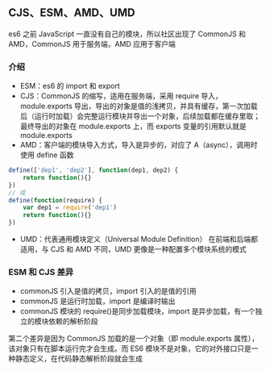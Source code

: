 ## CJS、ESM、AMD、UMD

es6 之前 JavaScript 一直没有自己的模块，所以社区出现了 CommonJS 和 AMD，CommonJS 用于服务端，AMD 应用于客户端

### 介绍

- ESM：es6 的 import 和 export
- CJS：CommonJS 的缩写，适用在服务端，采用 require 导入，module.exports 导出，导出的对象是值的浅拷贝，并具有缓存，第一次加载后（运行时加载）会完整运行模块并导出一个对象，后续加载都在缓存里取；最终导出的对象在 module.exports 上，而 exports 变量的引用默认就是 module.exports
- AMD：客户端的模块导入方式，导入是异步的，对应了 A（async），调用时使用 define 函数

```JavaScript
define(['dep1', 'dep2'], function(dep1, dep2) {
    return function(){}
})
// 或
define(function(require) {
    var dep1 = require('dep1')
    return function(){}
})
```

- UMD：代表通用模块定义（Universal Module Definition）
  在前端和后端都适用，与 CJS 和 AMD 不同，UMD 更像是一种配置多个模块系统的模式

### ESM 和 CJS 差异

- commonJS 引入是值的拷贝，import 引入的是值的引用
- commonJS 是运行时加载，import 是编译时输出
- commonJS 模块的 require()是同步加载模块，import 是异步加载，有一个独立的模块依赖的解析阶段

第二个差异是因为 CommonJS 加载的是一个对象（即 module.exports 属性），该对象只有在脚本运行完才会生成。而 ES6 模块不是对象，它的对外接口只是一种静态定义，在代码静态解析阶段就会生成
